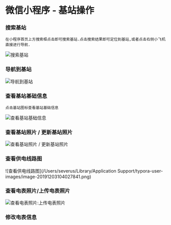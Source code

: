 # 微信小程序 - 基站操作

### 搜索基站

```
在小程序首页上方搜索框点击即可搜索基站.点击搜索结果即可定位到基站,或者点击右侧小飞机直接进行导航.
```

![搜索基站](https://tva1.sinaimg.cn/large/006y8mN6ly1g93iqycz7lg306b0bnqvc.gif)



### 导航到基站

![导航到基站](https://tva1.sinaimg.cn/large/006y8mN6ly1g93iw3kz59g306b0bnkk0.gif)

### 查看基站基础信息

```
点击基站图标查看基站基础信息
```

![查看基站基础信息](https://tva1.sinaimg.cn/large/006tNbRwly1g9jbgcktrtj30d60od11h.jpg)

### 查看基站照片 / 更新基站照片

![查看基站照片 / 更新基站照片](https://tva1.sinaimg.cn/large/006tNbRwly1g9jboj7g42g306b0bn4r5.gif)



### 查看供电线路图

![查看供电线路图](/Users/severus/Library/Application Support/typora-user-images/image-20191203104027841.png)

### 查看电表照片/上传电表照片



![查看电表照片:上传电表照片](https://tva1.sinaimg.cn/large/006tNbRwly1g9jc3mx66dg306b0bn7x0.gif)

### 修改电表信息